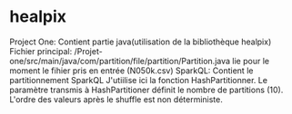 # healpix
Project One: Contient partie java(utilisation de la bibliothèque healpix)
Fichier principal: /Projet-one/src/main/java/com/partition/file/partition/Partition.java
lie pour le moment le fihier pris en entrée (N050k.csv)
SparkQL: Contient le partitionnement SparkQL
J'utiilise ici la fonction HashPartitionner. Le paramètre transmis à HashPartitioner définit le nombre de partitions (10).
L'ordre des valeurs après le shuffle est non déterministe.
